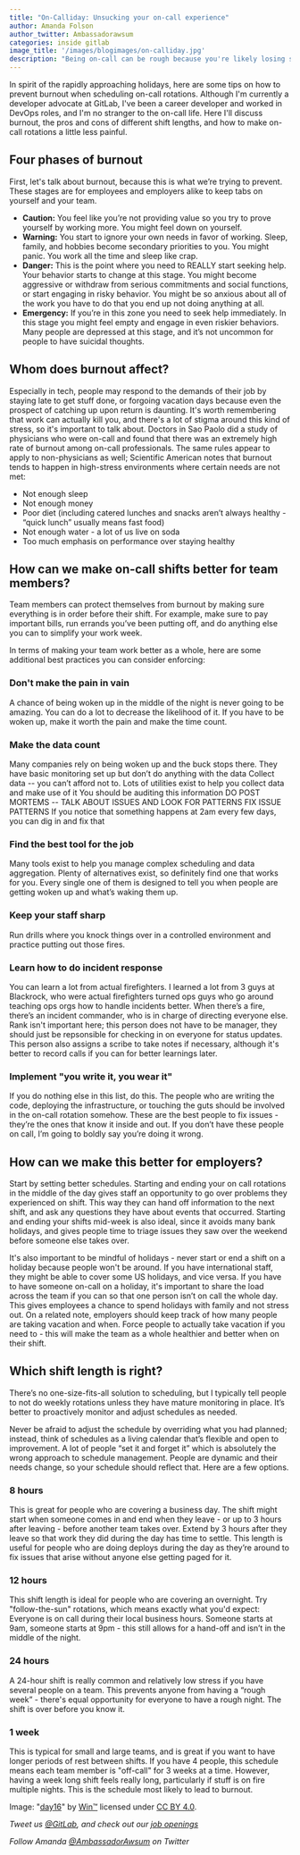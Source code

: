 ```yaml
---
title: "On-Calliday: Unsucking your on-call experience"
author: Amanda Folson
author_twitter: Ambassadorawsum
categories: inside gitlab
image_title: '/images/blogimages/on-calliday.jpg'
description: "Being on-call can be rough because you're likely losing sleep, which can impact your personal and professional life. Here are some tips on how to make on-call shifts less painful for your team and company."
---
```


In spirit of the rapidly approaching holidays, here are some tips on how to prevent burnout when scheduling on-call rotations. Although I'm currently a developer advocate at GitLab, I've been a career developer and worked in DevOps roles, and I'm no stranger to the on-call life.  Here I'll discuss burnout, the pros and cons of different shift lengths, and how to make on-call rotations a little less painful. 

<!-- more -->

## Four phases of burnout

First, let's talk about burnout, because this is what we’re trying to prevent. These stages are for employees and employers alike to keep tabs on yourself and your team.

* **Caution:** You feel like you’re not providing value so you try to prove yourself by working more. You might feel down on yourself. 
* **Warning:** You start to ignore your own needs in favor of working. Sleep, family, and hobbies become secondary priorities to you. You might panic. You work all the time and sleep like crap.
* **Danger:** This is the point where you need to REALLY start seeking help. Your behavior starts to change at this stage. You might become aggressive or withdraw from serious commitments and social functions, or start engaging in risky behavior. You might be so anxious about all of the work you have to do that you end up not doing anything at all.
* **Emergency:** If you’re in this zone you need to seek help immediately. In this stage you might feel empty and engage in even riskier behaviors. Many people are depressed at this stage, and it’s not uncommon for people to have suicidal thoughts.

## Whom does burnout affect?

Especially in tech, people may respond to the demands of their job by staying late to get stuff done, or forgoing vacation days because even the prospect of catching up upon return is daunting. It's worth remembering that work can actually kill you, and there's a lot of stigma around this kind of stress, so it's important to talk about. Doctors in Sao Paolo did a study of physicians who were on-call and found that there was an extremely high rate of burnout among on-call professionals. The same rules appear to apply to non-physicians as well; Scientific American notes that burnout tends to happen in high-stress environments where certain needs are not met:

* Not enough sleep
* Not enough money
* Poor diet (including catered lunches and snacks aren’t always healthy - “quick lunch” usually means fast food)
* Not enough water - a lot of us live on soda
* Too much emphasis on performance over staying healthy

## How can we make on-call shifts better for team members?

Team members can protect themselves from burnout by making sure everything is in order before their shift. For example, make sure to pay important bills, run errands you’ve been putting off, and do anything else you can to simplify your work week. 

In terms of making your team work better as a whole, here are some additional best practices you can consider enforcing:

### Don't make the pain in vain

A chance of being woken up in the middle of the night is never going to be amazing. You can do a lot to decrease the likelihood of it. If you have to be woken up, make it worth the pain and make the time count. 

### Make the data count

Many companies rely on being woken up and the buck stops there.
They have basic monitoring set up but don’t do anything with the data
Collect data -- you can’t afford not to.
Lots of utilities exist to help you collect data and make use of it
You should be auditing this information
DO POST MORTEMS -- TALK ABOUT ISSUES AND LOOK FOR PATTERNS
FIX ISSUE PATTERNS
If you notice that something happens at 2am every few days, you can dig in and fix that

### Find the best tool for the job

Many tools exist to help you manage complex scheduling and data aggregation. Plenty of alternatives exist, so definitely find one that works for you.
Every single one of them is designed to tell you when people are getting woken up and what’s waking them up. 

### Keep your staff sharp

Run drills where you knock things over in a controlled environment and practice putting out those fires.

### Learn how to do incident response

You can learn a lot from actual firefighters. I learned a lot from 3 guys at Blackrock, who were actual firefighters turned ops guys who go around teaching ops orgs how to handle incidents better. When there’s a fire, there’s an incident commander, who is in charge of directing everyone else. Rank isn't important here; this person does not have to be manager, they should just be repsonsible for checking in on everyone for status updates. This person also assigns a scribe to take notes if necessary, although it's better to record calls if you can for better learnings later. 

### Implement "you write it, you wear it"

If you do nothing else in this list, do this. The people who are writing the code, deploying the infrastructure, or touching the guts should be involved in the on-call rotation somehow. These are the best people to fix issues - they’re the ones that know it inside and out. If you don’t have these people on call, I’m going to boldly say you’re doing it wrong.

## How can we make this better for employers?

Start by setting better schedules. Starting and ending your on call rotations in the middle of the day gives staff an opportunity to go over problems they experienced on shift. This way they can hand off information to the next shift, and ask any questions they have about events that occurred. Starting and ending your shifts mid-week is also ideal, since it avoids many bank holidays, and gives people time to triage issues they saw over the weekend before someone else takes over. 

It's also important to be mindful of holidays - never start or end a shift on a holiday because people won't be around. If you have international staff, they might be able to cover some US holidays, and vice versa. If you have to have someone on-call on a holiday, it's important to share the load across the team if you can so that one person isn’t on call the whole day. This gives employees a chance to spend holidays with family and not stress out. On a related note, employers should keep track of how many people are taking vacation and when. Force people to actually take vacation if you need to - this will make the team as a whole healthier and better when on their shift.

## Which shift length is right?

There’s no one-size-fits-all solution to scheduling, but I typically tell people to not do weekly rotations unless they have mature monitoring in place. It’s better to proactively monitor and adjust schedules as needed.

Never be afraid to adjust the schedule by overriding what you had planned; 
instead, think of schedules as a living calendar that’s flexible and open to improvement. A lot of people “set it and forget it” which is absolutely the wrong approach to schedule management. People are dynamic and their needs change, so your schedule should reflect that. Here are a few options. 

### 8 hours

This is great for people who are covering a business day. The shift might start when someone comes in and end when they leave - or up to 3 hours after leaving - before another team takes over. Extend by 3 hours after they leave so that work they did during the day has time to settle. This length is useful for people who are doing deploys during the day as they’re around to fix issues that arise without anyone else getting paged for it.

### 12 hours

This shift length is ideal for people who are covering an overnight. Try "follow-the-sun" rotations, which means exactly what you'd expect: Everyone is on call during their local business hours. Someone starts at 9am, someone starts at 9pm - this still allows for a hand-off and isn’t in the middle of the night.

### 24 hours

A 24-hour shift is really common and relatively low stress if you have several people on a team. This prevents anyone from having a “rough week” - there's equal opportunity for everyone to have a rough night. The shift is over before you know it.

### 1 week

This is typical for small and large teams, and is great if you want to have longer periods of rest between shifts. If you have 4 people, this schedule means each team member is "off-call" for 3 weeks at a time. However, having a week long shift feels really long, particularly if stuff is on fire multiple nights. This is the schedule most likely to lead to burnout.


Image: "[day16](https://www.flickr.com/photos/winm/4207884868/in/photolist-7pQvz7-dJWsyG-dEEMqQ-93SSE9-8N51oy-7qfAA2-94Zuez-dJxMi6-4iQ9Kn-dEzpvH-bm1PF6-CaMipD-dEzonR-iJ3ikH-91ZEN3-quDS87-tTxWo-dEzpbF-96CHbx-b1JDXF-7qko6k-dyHo3s-EQ1EK-5Mm6tq-dMRacP-948isw-qxhuwK-8dXQfY-9pMdaX-dD3W6L-dCFdWt-qPa4GZ-aYRp8D-4cb2c1-7skez6-7spdL5-dK27Hi-itR6qt-93ZKiZ-5MH8RE-vpQ1c-qmz3Ct-92uKPk-tTxX5-6JhWGe-7spdCA-7qV6Ls-aYaGWX-pAsRKp-q5iPcV/)" by [Win™](https://www.flickr.com/photos/winm/) licensed under [CC BY 4.0](https://creativecommons.org/licenses/by/4.0/legalcode).

_Tweet us [@GitLab](https://twitter.com/gitlab), and check out our [job openings](https://about.gitlab.com/jobs/)_

_Follow Amanda [@AmbassadorAwsum](https://twitter.com/AmbassadorAwsum) on Twitter_




